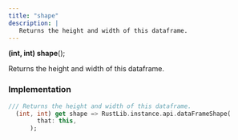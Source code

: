 ```yaml
---
title: "shape"
description: |
   Returns the height and width of this dataframe.
---
```

<span class="dart-code"><strong>(int, int) shape</strong>();</span>

 Returns the height and width of this dataframe.
### Implementation
```dart
/// Returns the height and width of this dataframe.
  (int, int) get shape => RustLib.instance.api.dataFrameShape(
        that: this,
      );
```

